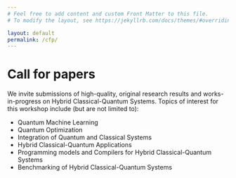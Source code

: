 ```yaml
---
# Feel free to add content and custom Front Matter to this file.
# To modify the layout, see https://jekyllrb.com/docs/themes/#overriding-theme-defaults

layout: default
permalink: /cfp/
---
```

# Call for papers

We invite submissions of high-quality, original research results and works-in-progress on Hybrid Classical-Quantum Systems. Topics of interest for this workshop include (but are not limited to):

* Quantum Machine Learning
* Quantum Optimization
* Integration of Quantum and Classical Systems
* Hybrid Classical-Quantum Applications
* Programming models and Compilers for Hybrid Classical-Quantum Systems
* Benchmarking of Hybrid Classical-Quantum Systems
